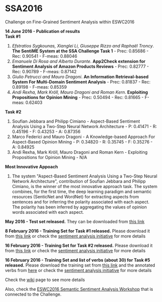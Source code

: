 # SSA2016
Challenge on Fine-Grained Sentiment Analysis within ESWC2016

<b>14 June 2016 - Publication of results</b><br>
<b>Task #1</b><br>
1) <i>Efstratios Sygkounas, Xianglei Li, Giuseppe Rizzo and Raphaël Troncy</i>. <b>The SentiME System at the SSA Challenge Task 1</b> - Prec: 0.85686 - Rec: 0.90541 - F-meas: 0.88046<br>
2) <i>Emanuele Di Rosa and Alberto Durante</i>. <b>App2Check extension for Sentiment Analysis of Amazon Products Reviews</b> - Prec: 0.82777 - Rec: 0.90789 - F-meas: 0.87142<br>
3) <i>Giulio Petrucci and Mauro Dragoni</i>. <b>An Information Retrieval-based System For Multi-Domain Sentiment Analysis</b> - Prec: 0.81837 - Rec: 0.89198 - F-meas: 0.85359<br>
4) <i>Andi Rexha, Mark Kröll, Mauro Dragoni and Roman Kern</i>. <b>Exploiting Propositions for Opinion Mining</b> - Prec: 0.50494 - Rec: 0.81665 - F-meas: 0.62403<br>

<b>Task #2</b><br>
1) Soufian Jebbara and Philipp Cimiano - Aspect-Based Sentiment Analysis Using a Two-Step Neural Network Architecture - P: 0.41471 - R: 0.45196 - F: 0.43253 - A: 0.87356<br>
2) Marco Federici and Mauro Dragoni - A Knowledge-based Approach For Aspect-Based Opinion Mining - P: 0.34820 - R: 0.35745 - F: 0.35276 - A: 0.84925<br>
3) Andi Rexha, Mark Kröll, Mauro Dragoni and Roman Kern - Exploiting Propositions for Opinion Mining - N/A

<b>Most Innovative Appoach</b><br>
1) The system "Aspect-Based Sentiment Analysis Using a Two-Step Neural Network Architecture", contribution of Soufian Jebbara and Philipp Cimiano, is the winner of the most innovative approach task. The system combines, for the first time, the deep learning paradigm and semantic resources (SenticNet and WordNet) for extracting aspects from sentences and for inferring the polarity associated with each aspect. The polarity has been inferred by aggregating the values of opinion words associated with each aspect.

<b>May 2016 - Test set released.</b> They can be downloaded from <a href='http://www.maurodragoni.com/research/opinionmining/datasets/challenge2016/eswc2016_ssa_challenge_testset.zip'>this link</a>

<b>8 February 2016 - Training Set for Task #1 released.</b> Please download it from <a href='https://drive.google.com/file/d/0B0BvGSZqvqJPbUU5NDFjbkV6a0U/view?usp=sharing'>this link</a> or check the <a href='https://groups.google.com/forum/#!topic/semantic-sentiment-analysis/caW6WLtHQig'>sentiment analysis initiative</a> for more details

<b>16 February 2016 - Training Set for Task #2 released.</b> Please download it from <a href='https://www.google.com/url?q=https%3A%2F%2Fwww.maurodragoni.com%2Fresearch%2Fopinionmining%2Fdatasets%2Fchallenge2016%2Ftask2.zip&sa=D&sntz=1&usg=AFQjCNEoXErvj-zrQ-L1z7aV8hpWxMdpcw'>this link</a> or check the <a href='https://groups.google.com/forum/#!topic/semantic-sentiment-analysis/cMoPKHm5tRk'>sentiment analysis initiative</a> for more details

<b>16 February 2016 - Training Set and list of verbs (about 30) for Task #5 released.</b> Please download the training set from <a href='https://github.com/diegoref/SSA2016/blob/master/task5First50.xml'>this link</a> and the annotated verbs from <a href='https://github.com/diegoref/SSA2016/blob/master/task5VerbsAnnotated.txt'>here</a> or check the <a href='https://groups.google.com/forum/#!topic/semantic-sentiment-analysis/HXmAdUQQ25I'>sentiment analysis initiative</a> for more details


Check the <a href='https://github.com/diegoref/SSA2016/wiki'>wiki</a> page to see more details

Also, check the <a href='http://www.maurodragoni.com/research/opinionmining/events/'>ESWC2016 Semantic Sentiment Analysis Workshop</a> that is connected to the Challenge.
